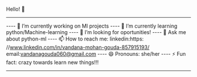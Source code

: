  Hello! 👋


******************************************************************************************

---- 🔭 I’m currently working on Ml projects
---- 🌱 I’m currently learning python/Machine-learning
---- 🤔 I’m looking for oportunities!
---- 💬 Ask me about python-ml
---- 📫 How to reach me:
     linkedin:https: //www.linkedin.com/in/vandana-mohan-gouda-857915193/
     email:vandanagouda060@gmail.com
---- 😄 Pronouns: she/her
---- ⚡ Fun fact: crazy towards learn new things!!!

******************************************************************************************
